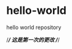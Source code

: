 # hello-world
hello world repository

/*******************************/
这是第一次的更改
/*******************************/
